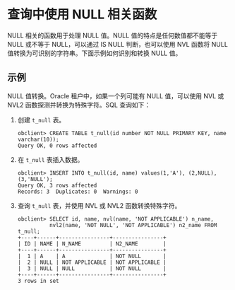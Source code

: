 查询中使用 NULL 相关函数 
====================================

NULL 相关的函数用于处理 NULL 值。NULL 值的特点是任何数值都不能等于 NULL 或不等于 NULL，可以通过 IS NULL 判断，也可以使用 NVL 函数将 NULL 值转换为可识别的字符串。下面示例如何识别和转换 NULL 值。

示例 
-----------------------

NULL 值转换。Oracle 租户中，如果一个列可能有 NULL 值，可以使用 NVL 或 NVL2 函数探测并转换为特殊字符。SQL 查询如下：​

1. 创建 `t_null` 表。

   ```unknow
   obclient> CREATE TABLE t_null(id number NOT NULL PRIMARY KEY, name varchar(10));
   Query OK, 0 rows affected
   ```

   

2. 在 `t_null` 表插入数据。

   ```unknow
   obclient> INSERT INTO t_null(id, name) values(1,'A'), (2,NULL), (3,'NULL');
   Query OK, 3 rows affected
   Records: 3  Duplicates: 0  Warnings: 0
   ```

   

3. 查询 `t_null` 表，并使用 NVL 或 NVL2 函数转换特殊字符。

   ```unknow
   obclient> SELECT id, name, nvl(name, 'NOT APPLICABLE') n_name, 
             nvl2(name, 'NOT NULL', 'NOT APPLICABLE') n2_name FROM t_null;
   +----+------+----------------+----------------+
   | ID | NAME | N_NAME         | N2_NAME        |
   +----+------+----------------+----------------+
   |  1 | A    | A              | NOT NULL       |
   |  2 | NULL | NOT APPLICABLE | NOT APPLICABLE |
   |  3 | NULL | NULL           | NOT NULL       |
   +----+------+----------------+----------------+
   3 rows in set
   ```

   




